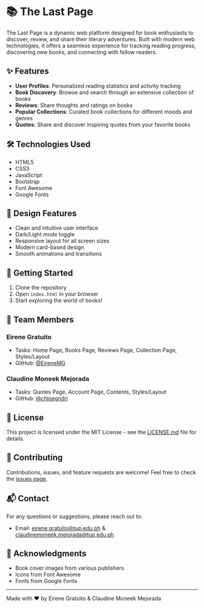 # 📚 The Last Page

The Last Page is a dynamic web platform designed for book enthusiasts to discover, review, and share their literary adventures. Built with modern web technologies, it offers a seamless experience for tracking reading progress, discovering new books, and connecting with fellow readers.

## ✨ Features

- **User Profiles**: Personalized reading statistics and activity tracking
- **Book Discovery**: Browse and search through an extensive collection of books
- **Reviews**: Share thoughts and ratings on books
- **Popular Collections**: Curated book collections for different moods and genres
- **Quotes**: Share and discover inspiring quotes from your favorite books

## 🛠️ Technologies Used

- HTML5
- CSS3
- JavaScript
- Bootstrap
- Font Awesome
- Google Fonts

## 🎨 Design Features

- Clean and intuitive user interface
- Dark/Light mode toggle
- Responsive layout for all screen sizes
- Modern card-based design
- Smooth animations and transitions

## 🚀 Getting Started

1. Clone the repository
2. Open `index.html` in your browser
3. Start exploring the world of books!

## 👥 Team Members

### Eirene Gratuito
- Tasks: Home Page, Books Page, Reviews Page, Collection Page, Styles/Layout
- GitHub: [@EireneMG](https://github.com/EireneMG)

### Claudine Moneek Mejorada
- Tasks: Quotes Page, Account Page, Contents, Styles/Layout
- GitHub: [@chloegndrl](https://github.com/chloegndrl)

## 📄 License

This project is licensed under the MIT License - see the [LICENSE.md](LICENSE.md) file for details.

## 🤝 Contributing

Contributions, issues, and feature requests are welcome! Feel free to check the [issues page](https://github.com/yourusername/the-last-page/issues).

## 📬 Contact

For any questions or suggestions, please reach out to:
- Email: eirene.gratuito@tup.edu.ph & claudinemoneek.mejorada@tup.edu.ph

## 🙏 Acknowledgments

- Book cover images from various publishers
- Icons from Font Awesome
- Fonts from Google Fonts

---
Made with ❤️ by Eirene Gratuito & Claudine Moneek Mejorada
